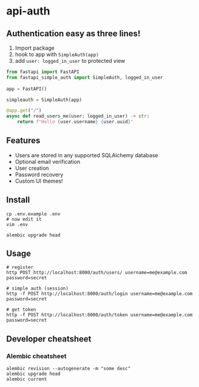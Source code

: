 # api-auth

## Authentication easy as three lines!

1. Import package
2. hook to app with `SimpleAuth(app)`
3. add `user: logged_in_user` to protected view

~~~python
from fastapi import FastAPI
from fastapi_simple_auth import SimpleAuth, logged_in_user
        
app = FastAPI()

simpleauth = SimpleAuth(app)

@app.get("/")
async def read_users_me(user: logged_in_user) -> str:    
    return f"Hello {user.username} {user.uuid}"
~~~

## Features
- Users are stored in any supported SQLAlchemy database
- Optional email verification
- User creation
- Password recovery
- Custom UI themes!


## Install

~~~shell
cp .env.example .env
# now edit it
vim .env

alembic upgrade head
~~~


## Usage

~~~
# register
http POST http://localhost:8000/auth/users/ username=me@example.com password=secret

# simple auth (session)
http -f POST http://localhost:8000/auth/login username=me@example.com password=secret

# get token
http -f POST http://localhost:8000/auth/token username=me@example.com password=secret
~~~

## Developer cheatsheet
### Alembic cheatsheet
~~~
alembic revision --autogenerate -m "some desc"
alembic upgrade head
alembic current
~~~